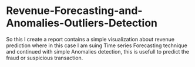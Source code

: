 # Revenue-Forecasting-and-Anomalies-Outliers-Detection

So this I create a report contains a simple visualization about revenue prediction
where in this case I am suing Time series Forecasting technique and continued with simple Anomalies detection,
this is usefull to predict the fraud or suspicious transaction.

